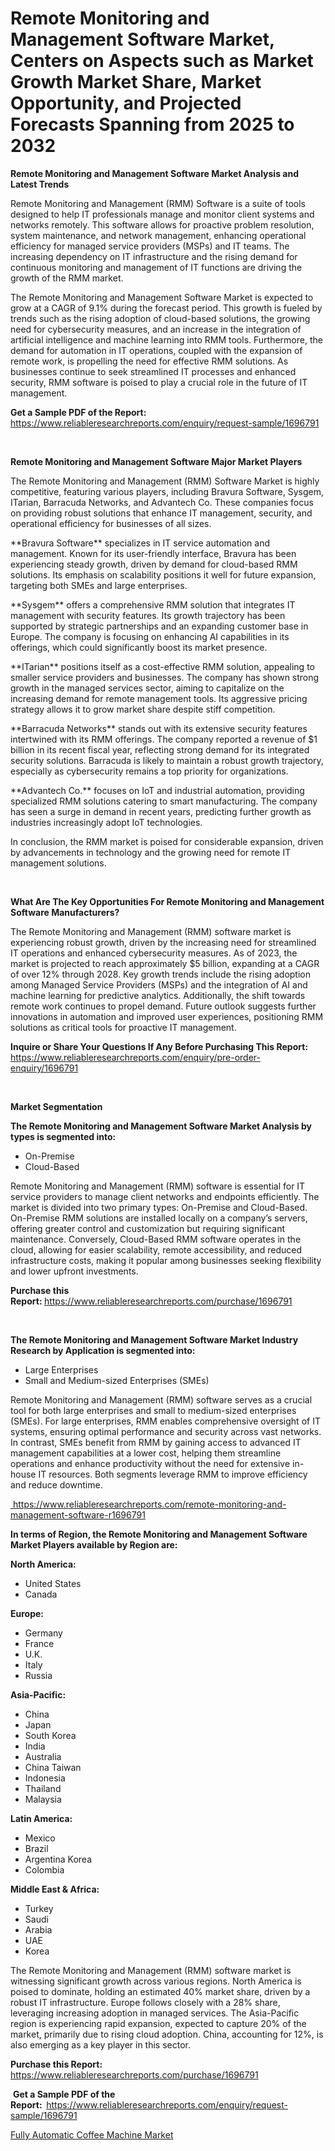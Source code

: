 <p><h1>Remote Monitoring and Management Software Market, Centers on Aspects such as Market Growth Market Share, Market Opportunity, and Projected Forecasts Spanning from 2025 to 2032</h1></p><p><strong>Remote Monitoring and Management Software Market Analysis and Latest Trends</strong></p>
<p><p>Remote Monitoring and Management (RMM) Software is a suite of tools designed to help IT professionals manage and monitor client systems and networks remotely. This software allows for proactive problem resolution, system maintenance, and network management, enhancing operational efficiency for managed service providers (MSPs) and IT teams. The increasing dependency on IT infrastructure and the rising demand for continuous monitoring and management of IT functions are driving the growth of the RMM market.</p><p>The Remote Monitoring and Management Software Market is expected to grow at a CAGR of 9.1% during the forecast period. This growth is fueled by trends such as the rising adoption of cloud-based solutions, the growing need for cybersecurity measures, and an increase in the integration of artificial intelligence and machine learning into RMM tools. Furthermore, the demand for automation in IT operations, coupled with the expansion of remote work, is propelling the need for effective RMM solutions. As businesses continue to seek streamlined IT processes and enhanced security, RMM software is poised to play a crucial role in the future of IT management.</p></p>
<p><strong>Get a Sample PDF of the Report:&nbsp;</strong> <a href="https://www.reliableresearchreports.com/enquiry/request-sample/1696791?utm_campaign=34&utm_medium=2&utm_source=Github&utm_content=ia&utm_term=08012025&utm_id=remote-monitoring-and-management-software">https://www.reliableresearchreports.com/enquiry/request-sample/1696791</a></p>
<p>&nbsp;</p>
<p><strong>Remote Monitoring and Management Software Major Market Players</strong></p>
<p><p>The Remote Monitoring and Management (RMM) Software Market is highly competitive, featuring various players, including Bravura Software, Sysgem, ITarian, Barracuda Networks, and Advantech Co. These companies focus on providing robust solutions that enhance IT management, security, and operational efficiency for businesses of all sizes.</p><p>**Bravura Software** specializes in IT service automation and management. Known for its user-friendly interface, Bravura has been experiencing steady growth, driven by demand for cloud-based RMM solutions. Its emphasis on scalability positions it well for future expansion, targeting both SMEs and large enterprises.</p><p>**Sysgem** offers a comprehensive RMM solution that integrates IT management with security features. Its growth trajectory has been supported by strategic partnerships and an expanding customer base in Europe. The company is focusing on enhancing AI capabilities in its offerings, which could significantly boost its market presence.</p><p>**ITarian** positions itself as a cost-effective RMM solution, appealing to smaller service providers and businesses. The company has shown strong growth in the managed services sector, aiming to capitalize on the increasing demand for remote management tools. Its aggressive pricing strategy allows it to grow market share despite stiff competition.</p><p>**Barracuda Networks** stands out with its extensive security features intertwined with its RMM offerings. The company reported a revenue of $1 billion in its recent fiscal year, reflecting strong demand for its integrated security solutions. Barracuda is likely to maintain a robust growth trajectory, especially as cybersecurity remains a top priority for organizations.</p><p>**Advantech Co.** focuses on IoT and industrial automation, providing specialized RMM solutions catering to smart manufacturing. The company has seen a surge in demand in recent years, predicting further growth as industries increasingly adopt IoT technologies. </p><p>In conclusion, the RMM market is poised for considerable expansion, driven by advancements in technology and the growing need for remote IT management solutions.</p></p>
<p>&nbsp;</p>
<p><strong>What Are The Key Opportunities For Remote Monitoring and Management Software Manufacturers?</strong></p>
<p><p>The Remote Monitoring and Management (RMM) software market is experiencing robust growth, driven by the increasing need for streamlined IT operations and enhanced cybersecurity measures. As of 2023, the market is projected to reach approximately $5 billion, expanding at a CAGR of over 12% through 2028. Key growth trends include the rising adoption among Managed Service Providers (MSPs) and the integration of AI and machine learning for predictive analytics. Additionally, the shift towards remote work continues to propel demand. Future outlook suggests further innovations in automation and improved user experiences, positioning RMM solutions as critical tools for proactive IT management.</p></p>
<p><strong>Inquire or Share Your Questions If Any Before Purchasing This Report:</strong> <a href="https://www.reliableresearchreports.com/enquiry/pre-order-enquiry/1696791?utm_campaign=34&utm_medium=2&utm_source=Github&utm_content=ia&utm_term=08012025&utm_id=remote-monitoring-and-management-software">https://www.reliableresearchreports.com/enquiry/pre-order-enquiry/1696791</a></p>
<p>&nbsp;</p>
<p><strong>Market Segmentation</strong></p>
<p><strong>The Remote Monitoring and Management Software Market Analysis by types is segmented into:</strong></p>
<p><ul><li>On-Premise</li><li>Cloud-Based</li></ul></p>
<p><p>Remote Monitoring and Management (RMM) software is essential for IT service providers to manage client networks and endpoints efficiently. The market is divided into two primary types: On-Premise and Cloud-Based. On-Premise RMM solutions are installed locally on a company’s servers, offering greater control and customization but requiring significant maintenance. Conversely, Cloud-Based RMM software operates in the cloud, allowing for easier scalability, remote accessibility, and reduced infrastructure costs, making it popular among businesses seeking flexibility and lower upfront investments.</p></p>
<p><strong>Purchase this Report:&nbsp;</strong><a href="https://www.reliableresearchreports.com/purchase/1696791?utm_campaign=34&utm_medium=2&utm_source=Github&utm_content=ia&utm_term=08012025&utm_id=remote-monitoring-and-management-software">https://www.reliableresearchreports.com/purchase/1696791</a></p>
<p>&nbsp;</p>
<p><strong>The Remote Monitoring and Management Software Market Industry Research by Application is segmented into:</strong></p>
<p><ul><li>Large Enterprises</li><li>Small and Medium-sized Enterprises (SMEs)</li></ul></p>
<p><p>Remote Monitoring and Management (RMM) software serves as a crucial tool for both large enterprises and small to medium-sized enterprises (SMEs). For large enterprises, RMM enables comprehensive oversight of IT systems, ensuring optimal performance and security across vast networks. In contrast, SMEs benefit from RMM by gaining access to advanced IT management capabilities at a lower cost, helping them streamline operations and enhance productivity without the need for extensive in-house IT resources. Both segments leverage RMM to improve efficiency and reduce downtime.</p></p>
<p><a href="https://www.reliableresearchreports.com/remote-monitoring-and-management-software-r1696791?utm_campaign=34&utm_medium=2&utm_source=Github&utm_content=ia&utm_term=08012025&utm_id=remote-monitoring-and-management-software">&nbsp;https://www.reliableresearchreports.com/remote-monitoring-and-management-software-r1696791</a></p>
<p><strong>In terms of Region, the Remote Monitoring and Management Software Market Players available by Region are:</strong></p>
<p>
    <p> <strong> North America: </strong>
        <ul>
            <li>United States</li>
            <li>Canada</li>
        </ul>
        </p> 
    <p> <strong> Europe: </strong>
        <ul>
            <li>Germany</li>
            <li>France</li>
            <li>U.K.</li>
            <li>Italy</li>
            <li>Russia</li>
        </ul>
        </p> 
    <p> <strong> Asia-Pacific: </strong>
        <ul>
            <li>China</li>
            <li>Japan</li>
            <li>South Korea</li>
            <li>India</li>
            <li>Australia</li>
            <li>China Taiwan</li>
            <li>Indonesia</li>
            <li>Thailand</li>
            <li>Malaysia</li>
        </ul>
        </p> 
    <p> <strong> Latin America: </strong>
        <ul>
            <li>Mexico</li>
            <li>Brazil</li>
            <li>Argentina Korea</li>
            <li>Colombia</li>
        </ul>
        </p> 
    <p> <strong> Middle East & Africa: </strong>
        <ul>
            <li>Turkey</li>
            <li>Saudi</li>
            <li>Arabia</li>
            <li>UAE</li>
            <li>Korea</li>
        </ul>
    </p>
    </p>
<p><p>The Remote Monitoring and Management (RMM) software market is witnessing significant growth across various regions. North America is poised to dominate, holding an estimated 40% market share, driven by a robust IT infrastructure. Europe follows closely with a 28% share, leveraging increasing adoption in managed services. The Asia-Pacific region is experiencing rapid expansion, expected to capture 20% of the market, primarily due to rising cloud adoption. China, accounting for 12%, is also emerging as a key player in this sector.</p></p>
<p><strong>Purchase this Report: </strong><a href="https://www.reliableresearchreports.com/purchase/1696791?utm_campaign=34&utm_medium=2&utm_source=Github&utm_content=ia&utm_term=08012025&utm_id=remote-monitoring-and-management-software">https://www.reliableresearchreports.com/purchase/1696791</a></p>
<p>&nbsp;<strong>Get a Sample PDF of the Report:&nbsp;&nbsp;</strong><a href="https://www.reliableresearchreports.com/enquiry/request-sample/1696791?utm_campaign=34&utm_medium=2&utm_source=Github&utm_content=ia&utm_term=08012025&utm_id=remote-monitoring-and-management-software">https://www.reliableresearchreports.com/enquiry/request-sample/1696791</a></p>
<p><strong></strong></p>
<p><p><a href="https://github.com/guneycigdem35/Market-Research-Report-List-5/blob/main/fully-automatic-coffee-machine-market.md?utm_campaign=34&utm_medium=2&utm_source=Github&utm_content=ia&utm_term=08012025&utm_id=remote-monitoring-and-management-software">Fully Automatic Coffee Machine Market</a></p></p>